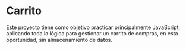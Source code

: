 # Carrito
Este proyecto tiene como objetivo practicar principalmente JavaScript, aplicando toda la lógica para gestionar un carrito de compras, en esta oportunidad, sin almacenamiento de datos.
